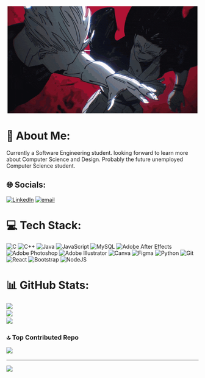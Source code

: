 <div style = "text-align: center">
  <img src = "https://github.com/Sophavisnuka/Sophavisnuka/blob/1e923015716417eaf517961ebedfe96ab73bcfe4/gojo-vs-sukuna-icegif-7.gif" width: 80%>
</div>

# 💫 About Me:
Currently a Software Engineering student. looking forward to learn more about Computer Science and Design. Probably the future unemployed Computer Science student.


## 🌐 Socials:
[![LinkedIn](https://img.shields.io/badge/LinkedIn-%230077B5.svg?logo=linkedin&logoColor=white)](https://linkedin.com/in/www.linkedin.com/in/sophavisnuka-khun-8762b32ba) [![email](https://img.shields.io/badge/Email-D14836?logo=gmail&logoColor=white)](mailto:sophavisnukakhun@gmail.com) 

# 💻 Tech Stack:
![C](https://img.shields.io/badge/c-%2300599C.svg?style=for-the-badge&logo=c&logoColor=white) ![C++](https://img.shields.io/badge/c++-%2300599C.svg?style=for-the-badge&logo=c%2B%2B&logoColor=white) ![Java](https://img.shields.io/badge/java-%23ED8B00.svg?style=for-the-badge&logo=openjdk&logoColor=white) ![JavaScript](https://img.shields.io/badge/javascript-%23323330.svg?style=for-the-badge&logo=javascript&logoColor=%23F7DF1E) ![MySQL](https://img.shields.io/badge/mysql-4479A1.svg?style=for-the-badge&logo=mysql&logoColor=white) ![Adobe After Effects](https://img.shields.io/badge/Adobe%20After%20Effects-9999FF.svg?style=for-the-badge&logo=Adobe%20After%20Effects&logoColor=white) ![Adobe Photoshop](https://img.shields.io/badge/adobe%20photoshop-%2331A8FF.svg?style=for-the-badge&logo=adobe%20photoshop&logoColor=white) ![Adobe Illustrator](https://img.shields.io/badge/adobe%20illustrator-%23FF9A00.svg?style=for-the-badge&logo=adobe%20illustrator&logoColor=white) ![Canva](https://img.shields.io/badge/Canva-%2300C4CC.svg?style=for-the-badge&logo=Canva&logoColor=white) ![Figma](https://img.shields.io/badge/figma-%23F24E1E.svg?style=for-the-badge&logo=figma&logoColor=white) ![Python](https://img.shields.io/badge/python-3670A0?style=for-the-badge&logo=python&logoColor=ffdd54) ![Git](https://img.shields.io/badge/git-%23F05033.svg?style=for-the-badge&logo=git&logoColor=white) ![React](https://img.shields.io/badge/react-%2320232a.svg?style=for-the-badge&logo=react&logoColor=%2361DAFB) ![Bootstrap](https://img.shields.io/badge/bootstrap-%238511FA.svg?style=for-the-badge&logo=bootstrap&logoColor=white) ![NodeJS](https://img.shields.io/badge/node.js-6DA55F?style=for-the-badge&logo=node.js&logoColor=white)
# 📊 GitHub Stats:
![](https://github-readme-stats.vercel.app/api?username=Sophavisnuka&theme=radical&hide_border=false&include_all_commits=false&count_private=false)<br/>
![](https://nirzak-streak-stats.vercel.app/?user=Sophavisnuka&theme=radical&hide_border=false)<br/>
![](https://github-readme-stats.vercel.app/api/top-langs/?username=Sophavisnuka&theme=radical&hide_border=false&include_all_commits=false&count_private=false&layout=compact)

### 🔝 Top Contributed Repo
![](https://github-contributor-stats.vercel.app/api?username=Sophavisnuka&limit=5&theme=dark&combine_all_yearly_contributions=true)

---
[![](https://visitcount.itsvg.in/api?id=Sophavisnuka&icon=9&color=11)](https://visitcount.itsvg.in)

<!-- Proudly created with GPRM ( https://gprm.itsvg.in ) -->
